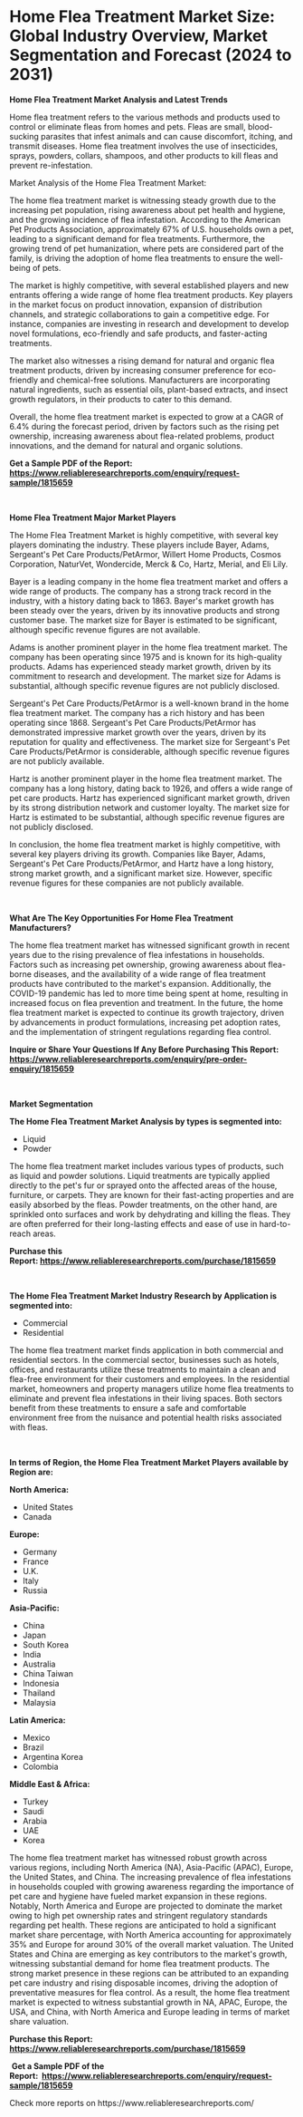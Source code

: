 <p><h1>Home Flea Treatment Market Size: Global Industry Overview, Market Segmentation and Forecast (2024 to 2031)</h1></p><p><strong>Home Flea Treatment Market Analysis and Latest Trends</strong></p>
<p><p>Home flea treatment refers to the various methods and products used to control or eliminate fleas from homes and pets. Fleas are small, blood-sucking parasites that infest animals and can cause discomfort, itching, and transmit diseases. Home flea treatment involves the use of insecticides, sprays, powders, collars, shampoos, and other products to kill fleas and prevent re-infestation.</p><p>Market Analysis of the Home Flea Treatment Market:</p><p>The home flea treatment market is witnessing steady growth due to the increasing pet population, rising awareness about pet health and hygiene, and the growing incidence of flea infestation. According to the American Pet Products Association, approximately 67% of U.S. households own a pet, leading to a significant demand for flea treatments. Furthermore, the growing trend of pet humanization, where pets are considered part of the family, is driving the adoption of home flea treatments to ensure the well-being of pets.</p><p>The market is highly competitive, with several established players and new entrants offering a wide range of home flea treatment products. Key players in the market focus on product innovation, expansion of distribution channels, and strategic collaborations to gain a competitive edge. For instance, companies are investing in research and development to develop novel formulations, eco-friendly and safe products, and faster-acting treatments.</p><p>The market also witnesses a rising demand for natural and organic flea treatment products, driven by increasing consumer preference for eco-friendly and chemical-free solutions. Manufacturers are incorporating natural ingredients, such as essential oils, plant-based extracts, and insect growth regulators, in their products to cater to this demand.</p><p>Overall, the home flea treatment market is expected to grow at a CAGR of 6.4% during the forecast period, driven by factors such as the rising pet ownership, increasing awareness about flea-related problems, product innovations, and the demand for natural and organic solutions.</p></p>
<p><strong>Get a Sample PDF of the Report:&nbsp; <a href="https://www.reliableresearchreports.com/enquiry/request-sample/1815659">https://www.reliableresearchreports.com/enquiry/request-sample/1815659</a></strong></p>
<p>&nbsp;</p>
<p><strong>Home Flea Treatment Major Market Players</strong></p>
<p><p>The Home Flea Treatment Market is highly competitive, with several key players dominating the industry. These players include Bayer, Adams, Sergeant's Pet Care Products/PetArmor, Willert Home Products, Cosmos Corporation, NaturVet, Wondercide, Merck & Co, Hartz, Merial, and Eli Lily. </p><p>Bayer is a leading company in the home flea treatment market and offers a wide range of products. The company has a strong track record in the industry, with a history dating back to 1863. Bayer's market growth has been steady over the years, driven by its innovative products and strong customer base. The market size for Bayer is estimated to be significant, although specific revenue figures are not available.</p><p>Adams is another prominent player in the home flea treatment market. The company has been operating since 1975 and is known for its high-quality products. Adams has experienced steady market growth, driven by its commitment to research and development. The market size for Adams is substantial, although specific revenue figures are not publicly disclosed.</p><p>Sergeant's Pet Care Products/PetArmor is a well-known brand in the home flea treatment market. The company has a rich history and has been operating since 1868. Sergeant's Pet Care Products/PetArmor has demonstrated impressive market growth over the years, driven by its reputation for quality and effectiveness. The market size for Sergeant's Pet Care Products/PetArmor is considerable, although specific revenue figures are not publicly available.</p><p>Hartz is another prominent player in the home flea treatment market. The company has a long history, dating back to 1926, and offers a wide range of pet care products. Hartz has experienced significant market growth, driven by its strong distribution network and customer loyalty. The market size for Hartz is estimated to be substantial, although specific revenue figures are not publicly disclosed.</p><p>In conclusion, the home flea treatment market is highly competitive, with several key players driving its growth. Companies like Bayer, Adams, Sergeant's Pet Care Products/PetArmor, and Hartz have a long history, strong market growth, and a significant market size. However, specific revenue figures for these companies are not publicly available.</p></p>
<p>&nbsp;</p>
<p><strong>What Are The Key Opportunities For Home Flea Treatment Manufacturers?</strong></p>
<p><p>The home flea treatment market has witnessed significant growth in recent years due to the rising prevalence of flea infestations in households. Factors such as increasing pet ownership, growing awareness about flea-borne diseases, and the availability of a wide range of flea treatment products have contributed to the market's expansion. Additionally, the COVID-19 pandemic has led to more time being spent at home, resulting in increased focus on flea prevention and treatment. In the future, the home flea treatment market is expected to continue its growth trajectory, driven by advancements in product formulations, increasing pet adoption rates, and the implementation of stringent regulations regarding flea control.</p></p>
<p><strong>Inquire or Share Your Questions If Any Before Purchasing This Report: <a href="https://www.reliableresearchreports.com/enquiry/pre-order-enquiry/1815659">https://www.reliableresearchreports.com/enquiry/pre-order-enquiry/1815659</a></strong></p>
<p>&nbsp;</p>
<p><strong>Market Segmentation</strong></p>
<p><strong>The Home Flea Treatment Market Analysis by types is segmented into:</strong></p>
<p><ul><li>Liquid</li><li>Powder</li></ul></p>
<p><p>The home flea treatment market includes various types of products, such as liquid and powder solutions. Liquid treatments are typically applied directly to the pet's fur or sprayed onto the affected areas of the house, furniture, or carpets. They are known for their fast-acting properties and are easily absorbed by the fleas. Powder treatments, on the other hand, are sprinkled onto surfaces and work by dehydrating and killing the fleas. They are often preferred for their long-lasting effects and ease of use in hard-to-reach areas.</p></p>
<p><strong>Purchase this Report:&nbsp;<a href="https://www.reliableresearchreports.com/purchase/1815659">https://www.reliableresearchreports.com/purchase/1815659</a></strong></p>
<p>&nbsp;</p>
<p><strong>The Home Flea Treatment Market Industry Research by Application is segmented into:</strong></p>
<p><ul><li>Commercial</li><li>Residential</li></ul></p>
<p><p>The home flea treatment market finds application in both commercial and residential sectors. In the commercial sector, businesses such as hotels, offices, and restaurants utilize these treatments to maintain a clean and flea-free environment for their customers and employees. In the residential market, homeowners and property managers utilize home flea treatments to eliminate and prevent flea infestations in their living spaces. Both sectors benefit from these treatments to ensure a safe and comfortable environment free from the nuisance and potential health risks associated with fleas.</p></p>
<p>&nbsp;</p>
<p><strong>In terms of Region, the Home Flea Treatment Market Players available by Region are:</strong></p>
<p>
    <p> <strong> North America: </strong>
        <ul>
            <li>United States</li>
            <li>Canada</li>
        </ul>
        </p> 
    <p> <strong> Europe: </strong>
        <ul>
            <li>Germany</li>
            <li>France</li>
            <li>U.K.</li>
            <li>Italy</li>
            <li>Russia</li>
        </ul>
        </p> 
    <p> <strong> Asia-Pacific: </strong>
        <ul>
            <li>China</li>
            <li>Japan</li>
            <li>South Korea</li>
            <li>India</li>
            <li>Australia</li>
            <li>China Taiwan</li>
            <li>Indonesia</li>
            <li>Thailand</li>
            <li>Malaysia</li>
        </ul>
        </p> 
    <p> <strong> Latin America: </strong>
        <ul>
            <li>Mexico</li>
            <li>Brazil</li>
            <li>Argentina Korea</li>
            <li>Colombia</li>
        </ul>
        </p> 
    <p> <strong> Middle East & Africa: </strong>
        <ul>
            <li>Turkey</li>
            <li>Saudi</li>
            <li>Arabia</li>
            <li>UAE</li>
            <li>Korea</li>
        </ul>
    </p>
    </p>
<p><p>The home flea treatment market has witnessed robust growth across various regions, including North America (NA), Asia-Pacific (APAC), Europe, the United States, and China. The increasing prevalence of flea infestations in households coupled with growing awareness regarding the importance of pet care and hygiene have fueled market expansion in these regions. Notably, North America and Europe are projected to dominate the market owing to high pet ownership rates and stringent regulatory standards regarding pet health. These regions are anticipated to hold a significant market share percentage, with North America accounting for approximately 35% and Europe for around 30% of the overall market valuation. The United States and China are emerging as key contributors to the market's growth, witnessing substantial demand for home flea treatment products. The strong market presence in these regions can be attributed to an expanding pet care industry and rising disposable incomes, driving the adoption of preventative measures for flea control. As a result, the home flea treatment market is expected to witness substantial growth in NA, APAC, Europe, the USA, and China, with North America and Europe leading in terms of market share valuation.</p></p>
<p><strong>Purchase this Report: <a href="https://www.reliableresearchreports.com/purchase/1815659">https://www.reliableresearchreports.com/purchase/1815659</a></strong></p>
<p>&nbsp;<strong>Get a Sample PDF of the Report:&nbsp;&nbsp;<a href="https://www.reliableresearchreports.com/enquiry/request-sample/1815659">https://www.reliableresearchreports.com/enquiry/request-sample/1815659</a></strong></p>
<p><strong></strong></p>
<p>Check more reports on https://www.reliableresearchreports.com/</p>